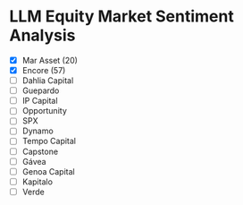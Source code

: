 # LLM Equity Market Sentiment Analysis

- [x] Mar Asset (20)
- [x] Encore (57)
- [ ] Dahlia Capital
- [ ] Guepardo
- [ ] IP Capital
- [ ] Opportunity
- [ ] SPX
- [ ] Dynamo
- [ ] Tempo Capital
- [ ] Capstone
- [ ] Gávea
- [ ] Genoa Capital
- [ ] Kapitalo
- [ ] Verde
